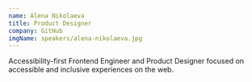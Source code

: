 ```yaml
---
name: Alena Nikolaeva
title: Product Designer
company: GitHub
imgName: speakers/alena-nikolaeva.jpg
---
```


Accessibility-first Frontend Engineer and Product Designer focused on accessible and inclusive experiences on the web.
